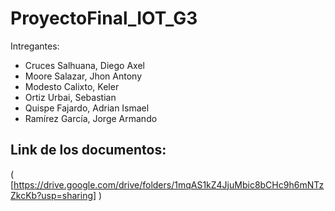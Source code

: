 # ProyectoFinal_IOT_G3
Intregantes:
- Cruces Salhuana, Diego Axel
- Moore Salazar, Jhon Antony
- Modesto Calixto, Keler
- Ortiz Urbai, Sebastian
- Quispe Fajardo, Adrian Ismael
- Ramírez García, Jorge Armando
## Link de los documentos:
 ( [https://drive.google.com/drive/folders/1mqAS1kZ4JjuMbic8bCHc9h6mNTzZkcKb?usp=sharing] )
